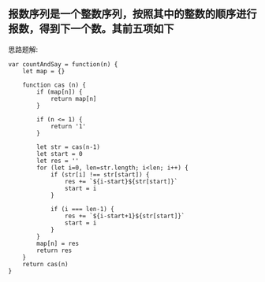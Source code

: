 ## 报数序列是一个整数序列，按照其中的整数的顺序进行报数，得到下一个数。其前五项如下

思路题解:

    var countAndSay = function(n) {
        let map = {}

        function cas (n) {
            if (map[n]) {
                return map[n]
            }

            if (n <= 1) {
                return '1'
            }

            let str = cas(n-1)
            let start = 0
            let res = ''
            for (let i=0, len=str.length; i<len; i++) {
                if (str[i] !== str[start]) {
                    res += `${i-start}${str[start]}`
                    start = i
                }

                if (i === len-1) {
                    res += `${i-start+1}${str[start]}`
                    start = i
                }
            }
            map[n] = res
            return res
        }
        return cas(n)
    }

